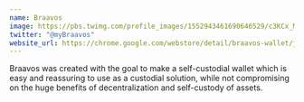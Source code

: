 ```yaml
---
name: Braavos
image: https://pbs.twimg.com/profile_images/1552943461690646529/c3KCx_M2_400x400.jpg
twitter: "@myBraavos"
website_url: https://chrome.google.com/webstore/detail/braavos-wallet/jnlgamecbpmbajjfhmmmlhejkemejdma
---
```

Braavos was created with the goal to make a self-custodial wallet which is easy and reassuring to use as a custodial solution, while not compromising on the huge benefits of decentralization and self-custody of assets.